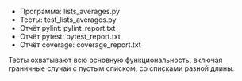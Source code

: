 * Программа: lists_averages.py
* Тесты: test_lists_averages.py
* Отчёт pylint: pylint_report.txt
* Отчёт pytest: pytest_report.txt
* Отчёт coverage: coverage_report.txt 

Тесты охватывают всю основную функциональность, включая граничные случаи с пустым списком, со списками разной длины.